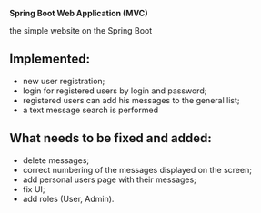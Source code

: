 **Spring Boot Web Application (MVC)**

the simple website  on the Spring Boot

Implemented:
-
- new user registration;
- login for registered users by login and password; 
- registered users can add his messages to the general list; 
- a text message search is performed

What needs to be fixed and added:
- 
+ delete messages;
+ correct numbering of the messages displayed on the screen;
+ add personal users page with their messages;
+ fix UI;
+ add roles (User, Admin).
